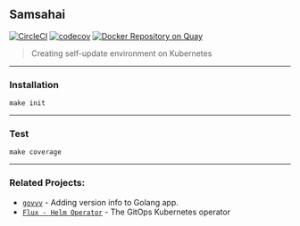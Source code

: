## Samsahai
[![CircleCI](https://circleci.com/gh/agoda-com/samsahai.svg?style=svg&circle-token=622dc452d07545e720fc396074cb25a737a204e5)](https://circleci.com/gh/agoda-com/samsahai) [![codecov](https://codecov.io/gh/agoda-com/samsahai/branch/master/graph/badge.svg?token=84Y2ngbPrC)](https://codecov.io/gh/agoda-com/samsahai) [![Docker Repository on Quay](https://quay.io/repository/phantomnat/samsahai/status "Docker Repository on Quay")](https://quay.io/repository/phantomnat/samsahai)

> Creating self-update environment on Kubernetes

---

### Installation
`make init`  

---

### Test
`make coverage`

---

### Related Projects:
- [`govvv`](https://github.com/ahmetb/govvv) - Adding version info to Golang app.
- [`Flux - Helm Operator`](https://github.com/weaveworks/flux) - The GitOps Kubernetes operator
